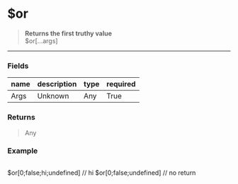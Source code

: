 # **$or**
> **Returns the first truthy value** <br/>
> $or[...args]
- - -

### Fields
| name | description | type | required |
|------|-------------|------|----------|
| Args | Unknown | Any | True |

### Returns
> Any

### Example
> ```php
$or[0;false;hi;undefined] // hi
$or[0;false;undefined] // no return
```